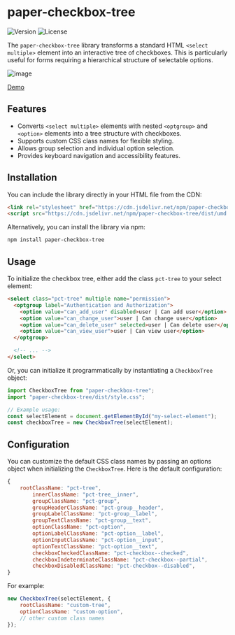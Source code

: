 # paper-checkbox-tree

![Version](https://img.shields.io/npm/v/paper-checkbox-tree)
![License](https://img.shields.io/npm/l/paper-checkbox-tree)

The `paper-checkbox-tree` library transforms a standard HTML `<select multiple>` element 
into an interactive tree of checkboxes. This is particularly useful for forms requiring 
a hierarchical structure of selectable options.

![image](https://github.com/dldevinc/paper-checkbox-tree/assets/6928240/9aef1bd2-8717-4322-abde-2c41e301107b)

[Demo](https://dldevinc.github.io/paper-checkbox-tree/)

## Features

* Converts `<select multiple>` elements with nested `<optgroup>` and `<option>` elements into 
  a tree structure with checkboxes.
* Supports custom CSS class names for flexible styling.
* Allows group selection and individual option selection.
* Provides keyboard navigation and accessibility features.

## Installation

You can include the library directly in your HTML file from the CDN:

```html
<link rel="stylesheet" href="https://cdn.jsdelivr.net/npm/paper-checkbox-tree/dist/style.css">
<script src="https://cdn.jsdelivr.net/npm/paper-checkbox-tree/dist/umd.js" defer></script>
```

Alternatively, you can install the library via npm:

```bash
npm install paper-checkbox-tree
```

## Usage

To initialize the checkbox tree, either add the class `pct-tree` to your select element:

```html
<select class="pct-tree" multiple name="permission">
  <optgroup label="Authentication and Authorization">
    <option value="can_add_user" disabled>user | Can add user</option>
    <option value="can_change_user">user | Can change user</option>
    <option value="can_delete_user" selected>user | Can delete user</option>
    <option value="can_view_user">user | Can view user</option>
  </optgroup>

  <!-- ... -->
</select>
```

Or, you can initialize it programmatically by instantiating a `CheckboxTree` object:

```js
import CheckboxTree from "paper-checkbox-tree";
import "paper-checkbox-tree/dist/style.css";

// Example usage:
const selectElement = document.getElementById("my-select-element");
const checkboxTree = new CheckboxTree(selectElement);
```

## Configuration

You can customize the default CSS class names by passing an options object when 
initializing the `CheckboxTree`. Here is the default configuration:

```js
{
    rootClassName: "pct-tree",
        innerClassName: "pct-tree__inner",
        groupClassName: "pct-group",
        groupHeaderClassName: "pct-group__header",
        groupLabelClassName: "pct-group__label",
        groupTextClassName: "pct-group__text",
        optionClassName: "pct-option",
        optionLabelClassName: "pct-option__label",
        optionInputClassName: "pct-option__input",
        optionTextClassName: "pct-option__text",
        checkboxCheckedClassName: "pct-checkbox--checked",
        checkboxIndeterminateClassName: "pct-checkbox--partial",
        checkboxDisabledClassName: "pct-checkbox--disabled",
}
```

For example:

```js
new CheckboxTree(selectElement, {
    rootClassName: "custom-tree",
    optionClassName: "custom-option",
    // other custom class names
});
```
